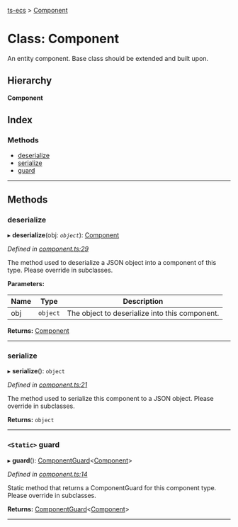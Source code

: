 [ts-ecs](../README.md) > [Component](../classes/component.md)

# Class: Component

An entity component. Base class should be extended and built upon.

## Hierarchy

**Component**

## Index

### Methods

* [deserialize](component.md#deserialize)
* [serialize](component.md#serialize)
* [guard](component.md#guard)

---

## Methods

<a id="deserialize"></a>

###  deserialize

▸ **deserialize**(obj: *`object`*): [Component](component.md)

*Defined in [component.ts:29](https://github.com/envis10n/ts-ecs/blob/37998b6/src/component.ts#L29)*

The method used to deserialize a JSON object into a component of this type. Please override in subclasses.

**Parameters:**

| Name | Type | Description |
| ------ | ------ | ------ |
| obj | `object` |  The object to deserialize into this component. |

**Returns:** [Component](component.md)

___
<a id="serialize"></a>

###  serialize

▸ **serialize**(): `object`

*Defined in [component.ts:21](https://github.com/envis10n/ts-ecs/blob/37998b6/src/component.ts#L21)*

The method used to serialize this component to a JSON object. Please override in subclasses.

**Returns:** `object`

___
<a id="guard"></a>

### `<Static>` guard

▸ **guard**(): [ComponentGuard](../#componentguard)<[Component](component.md)>

*Defined in [component.ts:14](https://github.com/envis10n/ts-ecs/blob/37998b6/src/component.ts#L14)*

Static method that returns a ComponentGuard for this component type. Please override in subclasses.

**Returns:** [ComponentGuard](../#componentguard)<[Component](component.md)>

___

